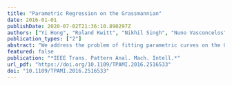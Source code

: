 ```yaml
---
title: "Parametric Regression on the Grassmannian"
date: 2016-01-01
publishDate: 2020-07-02T21:36:10.890297Z
authors: ["Yi Hong", "Roland Kwitt", "Nikhil Singh", "Nuno Vasconcelos", "Marc Niethammer"]
publication_types: ["2"]
abstract: "We address the problem of fitting parametric curves on the Grassmann manifold for the purpose of intrinsic parametric regression. As customary in the literature, we start from the energy minimization formulation of linear least-squares in Euclidean spaces and generalize this concept to general nonflat Riemannian manifolds, following an optimal-control point of view. We then specialize this idea to the Grassmann manifold and demonstrate that it yields a simple, extensible and easy-to-implement solution to the parametric regression problem. In fact, it allows us to extend the basic geodesic model to (1) a “time-warped” variant and (2) cubic splines. We demonstrate the utility of the proposed solution on different vision problems, such as shape regression as a function of age, trafficspeed estimation and crowd-counting from surveillance video clips. Most notably, these problems can be conveniently solved within the same framework without any specifically-tailored steps along the processing pipeline."
featured: false
publication: "*IEEE Trans. Pattern Anal. Mach. Intell.*"
url_pdf: "https://doi.org/10.1109/TPAMI.2016.2516533"
doi: "10.1109/TPAMI.2016.2516533"
---
```


